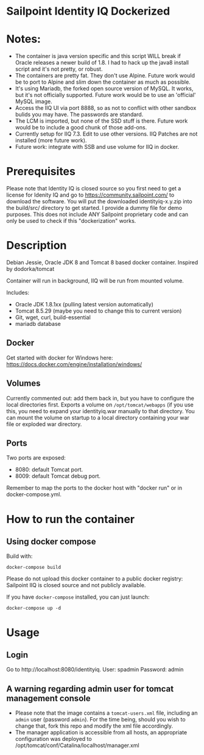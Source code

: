 Sailpoint Identity IQ Dockerized
================================

# Notes:
 - The container is java version specific and this script WILL break if Oracle releases a newer build of 1.8.  I had to hack up the java8 install script and it's not pretty, or robust.
 - The containers are pretty fat. They don't use Alpine. Future work would be to port to Alpine and slim down the container as much as possible.
 - It's using Mariadb, the forked open source version of MySQL. It works, but it's not officially supported. Future work would be to use an 'official' MySQL image.
 - Access the IIQ UI via port 8888, so as not to conflict with other sandbox bulids you may have.  The passwords are standard.
 - The LCM is imported, but none of the SSD stuff is there.  Future work would be to include a good chunk of those add-ons.
 - Currently setup for IIQ 7.3.  Edit to use other versions. IIQ Patches are not installed (more future work).
 - Future work: integrate with SSB and use volume for IIQ in docker.

# Prerequisites

Please note that Identity IQ is closed source so you first need to get a license for Idenity IQ and go to https://community.sailpoint.com/ to download the software. You will put the downloaded identityiq-x.y.zip into the build/src/ directory to get started.
I provide a dummy file for demo purposes. This does not include ANY Sailpoint proprietary code and can only be used to check if this "dockerization" works.

# Description

Debian Jessie, Oracle JDK 8 and Tomcat 8 based docker container.
Inspired by dodorka/tomcat

Container will run in background, IIQ will be run from mounted volume. 

Includes:

 - Oracle JDK 1.8.1xx (pulling latest version automatically)
 - Tomcat 8.5.29 (maybe you need to change this to current version)
 - Git, wget, curl, build-essential
 - mariadb database
 
## Docker
Get started with docker for Windows here: https://docs.docker.com/engine/installation/windows/
## Volumes
Currently commented out: add them back in, but you have to configure the local directories first.
Exports a volume on `/opt/tomcat/webapps` (if you use this, you need to expand your identityiq.war manually to that directory.
You can mount the volume on startup to a local directory containing your war file or exploded war directory.

## Ports
Two ports are exposed:

 - 8080: default Tomcat port.
 - 8009: default Tomcat debug port.

Remember to map the ports to the docker host with "docker run" or in docker-compose.yml.


# How to run the container
## Using docker compose
Build with:
```
docker-compose build
```
Please do not upload this docker container to a public docker registry: Sailpoint IIQ is closed source and not publicly available.

If you have `docker-compose` installed, you can just launch:

```
docker-compose up -d
```

# Usage
## Login
Go to http://localhost:8080/identityiq. 
User: spadmin
Password: admin

## A warning regarding admin user for tomcat management console
* Please note that the image contains a `tomcat-users.xml` file, including an `admin` user (password `admin`). For the time being, should you wish to change that, fork this repo and modify the xml file accordingly.
* The manager application is accessible from all hosts, an appropriate configuration was deployed to /opt/tomcat/conf/Catalina/localhost/manager.xml
